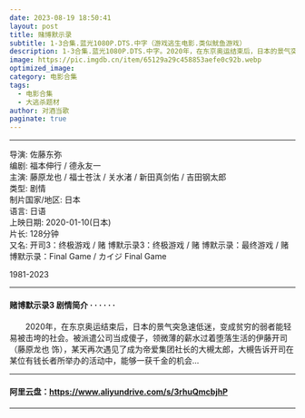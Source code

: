 ```yaml
---
date: 2023-08-19 18:50:41
layout: post
title: 赌博默示录
subtitle: 1-3合集.蓝光1080P.DTS.中字（游戏逃生电影.类似鱿鱼游戏）
description: 1-3合集.蓝光1080P.DTS.中字。2020年，在东京奥运结束后，日本的景气突急速低迷，变成贫穷的弱者能轻易被击垮的社会。被派遣公司当成傻子，领微薄的薪水过着堕落生活的伊藤开司，某天再次遇见了成为帝爱集团社长的大槻太郎......
image: https://pic.imgdb.cn/item/65129a29c458853aefe0c92b.webp
optimized_image: 
category: 电影合集
tags:
  - 电影合集
  - 大逃杀题材
author: 对酒当歌
paginate: true
---
```


---

导演: 佐藤东弥  
编剧: 福本伸行 / 德永友一  
主演: 藤原龙也 / 福士苍汰 / 关水渚 / 新田真剑佑 / 吉田钢太郎  
类型: 剧情  
制片国家/地区: 日本  
语言: 日语  
上映日期: 2020-01-10(日本)  
片长: 128分钟  
又名: 开司3：终极游戏 / 赌 博默示录3：终极游戏 / 赌 博默示录：最终游戏 / 赌 博默示录：Final Game / カイジ Final Game  

1981-2023  

---

#### 赌博默示录3 剧情简介 · · · · · ·

　　2020年，在东京奥运结束后，日本的景气突急速低迷，变成贫穷的弱者能轻易被击垮的社会。被派遣公司当成傻子，领微薄的薪水过着堕落生活的伊藤开司（藤原龙也 饰），某天再次遇见了成为帝爱集团社长的大槻太郎，大槻告诉开司在某位有钱长者所举办的活动中，能够一获千金的机会...

---

#### 阿里云盘：<https://www.aliyundrive.com/s/3rhuQmcbjhP>

---

